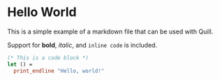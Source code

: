 # Hello World

This is a simple example of a markdown file that can be used with Quill.

Support for **bold**, *italic*, and `inline code` is included.

```ocaml
(* This is a code block *)
let () = 
  print_endline "Hello, world!"
```
